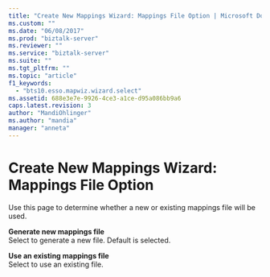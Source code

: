 ```yaml
---
title: "Create New Mappings Wizard: Mappings File Option | Microsoft Docs"
ms.custom: ""
ms.date: "06/08/2017"
ms.prod: "biztalk-server"
ms.reviewer: ""
ms.service: "biztalk-server"
ms.suite: ""
ms.tgt_pltfrm: ""
ms.topic: "article"
f1_keywords: 
  - "bts10.esso.mapwiz.wizard.select"
ms.assetid: 688e3e7e-9926-4ce3-a1ce-d95a086bb9a6
caps.latest.revision: 3
author: "MandiOhlinger"
ms.author: "mandia"
manager: "anneta"
---
```

# Create New Mappings Wizard: Mappings File Option
Use this page to determine whether a new or existing mappings file will be used.  
  
 **Generate new mappings file**  
 Select to generate a new file. Default is selected.  
  
 **Use an existing mappings file**  
 Select to use an existing file.